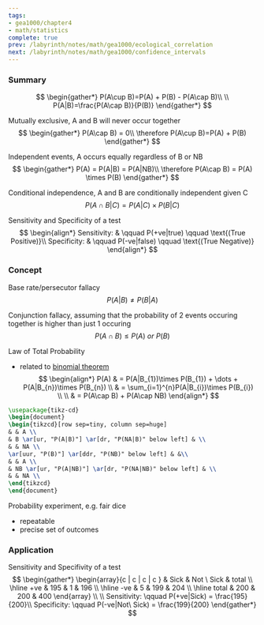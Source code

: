 ```yaml
---
tags:
- gea1000/chapter4
- math/statistics
complete: true
prev: /labyrinth/notes/math/gea1000/ecological_correlation
next: /labyrinth/notes/math/gea1000/confidence_intervals
---
```


   

### Summary
$$
\begin{gather*}
P(A\cup B)=P(A) + P(B) - P(A\cap B)\\
\\
P(A|B)=\frac{P(A\cap B)}{P(B)}
\end{gather*}
$$

Mutually exclusive, A and B will never occur together
$$
\begin{gather*}
P(A\cap B) = 0\\
\therefore P(A\cup B)=P(A) + P(B)
\end{gather*}
$$

Independent events, A occurs equally regardless of B or NB
$$
\begin{gather*}
P(A) = P(A|B) = P(A|NB)\\
\therefore P(A\cap B) = P(A) \times P(B)
\end{gather*}
$$

Conditional independence, A and B are conditionally independent given C
$$
P(A\cap B|C) = P(A|C) \times P(B|C)
$$

Sensitivity and Specificity of a test
$$
\begin{align*}
Sensitivity: & \qquad P(+ve|true) \qquad \text{(True Positive)}\\
Specificity: & \qquad P(-ve|false) \qquad \text{(True Negative)}
\end{align*}
$$

### Concept
Base rate/persecutor fallacy
$$
P(A|B)\neq P(B|A)
$$

Conjunction fallacy, assuming that the probability of 2 events occuring together is higher than just 1 occuring
$$
P(A\cap B) \leq P(A) \ or \ P(B)
$$

Law of Total Probability
- related to [binomial theorem](/labyrinth/notes/math/ma1301/binomial_theorem)
$$
\begin{align*}
P(A) & = P(A|B_{1})\times P(B_{1}) + \dots + P(A|B_{n})\times P(B_{n}) \\
& = \sum_{i=1}^{n}P(A|B_{i})\times P(B_{i})  \\
\\
& = P(A\cap B) + P(A\cap NB)
\end{align*}
$$
```tikz
\usepackage{tikz-cd}
\begin{document}
\begin{tikzcd}[row sep=tiny, column sep=huge]
& & A \\
& B \ar[ur, "P(A|B)"] \ar[dr, "P(NA|B)" below left] & \\
& & NA \\
\ar[uur, "P(B)"] \ar[ddr, "P(NB)" below left] & &\\
& & A \\
& NB \ar[ur, "P(A|NB)"] \ar[dr, "P(NA|NB)" below left] & \\
& & NA \\
\end{tikzcd}
\end{document}
```

Probability experiment, e.g. fair dice
- repeatable
- precise set of outcomes

### Application
Sensitivity and Specifivity of a test
$$
\begin{gather*}
\begin{array}{c | c | c | c }
& Sick & Not \ Sick & total \\
\hline
+ve & 195 & 1 & 196 \\
\hline 
-ve & 5 & 199 & 204 \\
\hline
total & 200 & 200 & 400
\end{array} \\
\\
Sensitivity:  \qquad P(+ve|Sick) = \frac{195}{200}\\
Specificity:  \qquad P(-ve|Not\ Sick) = \frac{199}{200}
\end{gather*}
$$